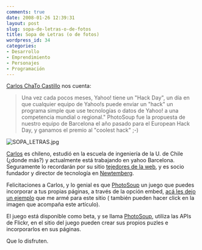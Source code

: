 ```yaml
---
comments: true
date: 2008-01-26 12:39:31
layout: post
slug: sopa-de-letras-o-de-fotos
title: Sopa de Letras (o de fotos)
wordpress_id: 34
categories:
- Desarrollo
- Emprendimiento
- Personajes
- Programación
---
```


[Carlos ChaTo Castillo](http://www.chato.cl/blog/) nos cuenta:

> Una vez cada pocos meses, Yahoo! tiene un "Hack Day", un día en que cualquier equipo de Yahoo!s puede enviar un "hack" un programa simple que use tecnologías o datos de Yahoo! a una competencia mundial o regional." PhotoSoup fue la propuesta de nuestro equipo de Barcelona el año pasado para el European Hack Day, y ganamos el premio al "coolest hack" ;-)

![SOPA_LETRAS.jpg](http://www.lnds.net/images/SOPA_LETRAS.jpg)

[Carlos](http://www.chato.cl/blog/) es chileno, estudió en la escuela de ingeniería de la U. de Chile (¿donde más?) y actualmente está trabajando en yahoo Barcelona. Seguramente lo recordarán por su sitio [tejedores de la web](http://www.tejedoresdelweb.com/307/channel.html), y es socio fundador y director de tecnología en [Newtemberg](http://www.newtenberg.com/1765/article-68140.html).

Felicitaciones a Carlos, y lo genial es que [PhotoSoup](http://next.yahoo.net/photosoup/es) un juego que puedes incorporar a tus propias páginas, a través de la opción embed, [acá les dejo un ejemplo](http://www.lnds.net/sopa_de_letras.html) que me armé para este sitio ( también pueden hacer click en la imagen que acompaña este artículo).

El juego está disponible como beta, y se llama [PhotoSoup](http://next.yahoo.net/photosoup/), utiliza las APIs de Flickr, en el sitio del juego pueden crear sus propios puzles e incorporarlos en sus páginas.

Que lo disfruten.



